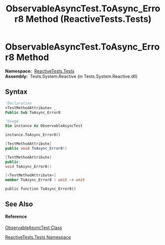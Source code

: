 ﻿---
title: ObservableAsyncTest.ToAsync_Error8 Method  (ReactiveTests.Tests)
TOCTitle: ToAsync_Error8 Method
ms:assetid: M:ReactiveTests.Tests.ObservableAsyncTest.ToAsync_Error8
ms:mtpsurl: https://msdn.microsoft.com/en-us/library/reactivetests.tests.observableasynctest.toasync_error8(v=VS.103)
ms:contentKeyID: 36620714
ms.date: 06/28/2011
mtps_version: v=VS.103
f1_keywords:
- ReactiveTests.Tests.ObservableAsyncTest.ToAsync_Error8
dev_langs:
- CSharp
- JScript
- VB
- FSharp
- c++
---

# ObservableAsyncTest.ToAsync\_Error8 Method

**Namespace:**  [ReactiveTests.Tests](hh289046\(v=vs.103\).md)  
**Assembly:**  Tests.System.Reactive (in Tests.System.Reactive.dll)

## Syntax

``` vb
'Declaration
<TestMethodAttribute> _
Public Sub ToAsync_Error8
```

``` vb
'Usage
Dim instance As ObservableAsyncTest

instance.ToAsync_Error8()
```

``` csharp
[TestMethodAttribute]
public void ToAsync_Error8()
```

``` c++
[TestMethodAttribute]
public:
void ToAsync_Error8()
```

``` fsharp
[<TestMethodAttribute>]
member ToAsync_Error8 : unit -> unit 
```

``` jscript
public function ToAsync_Error8()
```

## See Also

#### Reference

[ObservableAsyncTest Class](hh314747\(v=vs.103\).md)

[ReactiveTests.Tests Namespace](hh289046\(v=vs.103\).md)

